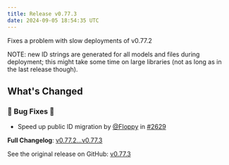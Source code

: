 ```yaml
---
title: Release v0.77.3
date: 2024-09-05 18:54:35 UTC
---
```

Fixes a problem with slow deployments of v0.77.2

NOTE: new ID strings are generated for all models and files during deployment; this might take some time on large libraries (not as long as in the last release though).

## What's Changed
### 🐛 Bug Fixes 🐛
* Speed up public ID migration by [@Floppy](https://github.com/Floppy) in [#2629](https://github.com/manyfold3d/manyfold/pull/2629)


**Full Changelog**: [v0.77.2...v0.77.3](https://github.com/manyfold3d/manyfold/compare/v0.77.2...v0.77.3)

See the original release on GitHub: [v0.77.3](https://github.com/manyfold3d/manyfold/releases/tag/v0.77.3)
